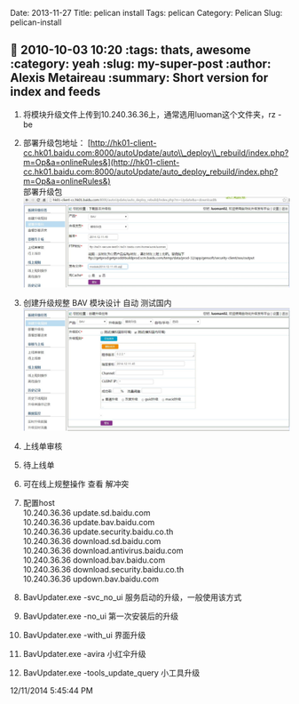 Date: 2013-11-27
Title: pelican install
Tags: pelican
Category: Pelican
Slug: pelican-install

:date: 2010-10-03 10:20
:tags: thats, awesome
:category: yeah
:slug: my-super-post
:author: Alexis Metaireau
:summary: Short version for index and feeds
-----
1. 将模块升级文件上传到10.240.36.36上，通常选用luoman这个文件夹，rz -be
2. 部署升级包地址： [http://hk01-client-cc.hk01.baidu.com:8000/autoUpdate/auto\\_deploy\\_rebuild/index.php?m=Op&a=onlineRules&](http://hk01-client-cc.hk01.baidu.com:8000/autoUpdate/auto_deploy_rebuild/index.php?m=Op&a=onlineRules&)  
部署升级包 ![1部署升级包.JPG](1部署升级包.JPG)
3. 创建升级规整 BAV 模块设计 自动 测试国内 ![2创建升级规整.JPG](2创建升级规整.JPG)
4. 上线单审核
5. 待上线单
6. 可在线上规整操作 查看 解冲突
7. 配置host  
10.240.36.36 update.sd.baidu.com  
10.240.36.36 update.bav.baidu.com  
10.240.36.36 update.security.baidu.co.th  
10.240.36.36 download.sd.baidu.com  
10.240.36.36 download.antivirus.baidu.com  
10.240.36.36 download.bav.baidu.com  
10.240.36.36 download.security.baidu.co.th  
10.240.36.36 updown.bav.baidu.com

8. BavUpdater.exe -svc\_no\_ui 服务启动的升级，一般使用该方式
9. BavUpdater.exe -no_ui 第一次安装后的升级
10. BavUpdater.exe -with_ui 界面升级
11. BavUpdater.exe -avira 小红伞升级
12.  BavUpdater.exe -tools\_update\_query 小工具升级  
  
  
  

12/11/2014 5:45:44 PM 
